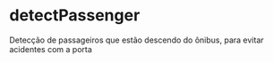 # detectPassenger
Detecção de passageiros que estão descendo do ônibus, para evitar acidentes com a porta
